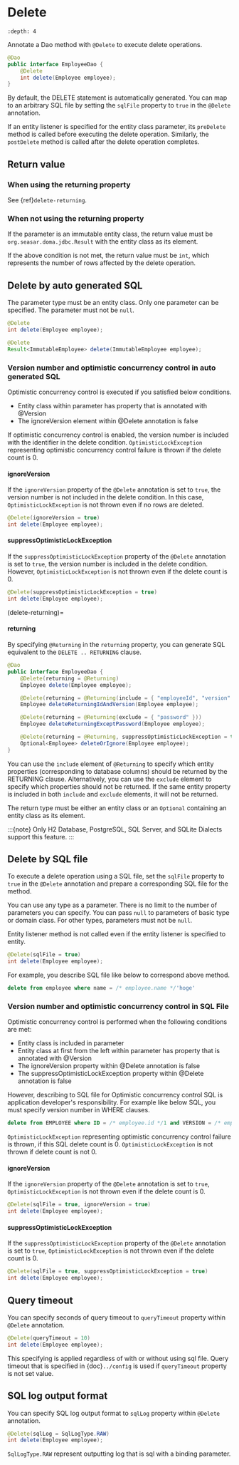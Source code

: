 # Delete

```{contents}
:depth: 4
```

Annotate a Dao method with `@Delete` to execute delete operations.

```java
@Dao
public interface EmployeeDao {
    @Delete
    int delete(Employee employee);
}
```

By default, the DELETE statement is automatically generated.
You can map to an arbitrary SQL file by setting the `sqlFile` property to `true` in the `@Delete` annotation.

If an entity listener is specified for the entity class parameter, its `preDelete` method is called before executing the delete operation.
Similarly, the `postDelete` method is called after the delete operation completes.

## Return value

### When using the returning property

See {ref}`delete-returning`.

### When not using the returning property

If the parameter is an immutable entity class, the return value must be `org.seasar.doma.jdbc.Result` with the entity class as its element.

If the above condition is not met, the return value must be `int`, which represents the number of rows affected by the delete operation.

## Delete by auto generated SQL

The parameter type must be an entity class.
Only one parameter can be specified.
The parameter must not be `null`.

```java
@Delete
int delete(Employee employee);

@Delete
Result<ImmutableEmployee> delete(ImmutableEmployee employee);
```

### Version number and optimistic concurrency control in auto generated SQL

Optimistic concurrency control is executed if you satisfied below conditions.

- Entity class within parameter has property that is annotated with @Version
- The ignoreVersion element within @Delete annotation is false

If optimistic concurrency control is enabled, the version number is included with the identifier in the delete condition.
`OptimisticLockException` representing optimistic concurrency control failure is thrown if the delete count is 0.

#### ignoreVersion

If the `ignoreVersion` property of the `@Delete` annotation is set to `true`, the version number is not included in the delete condition.
In this case, `OptimisticLockException` is not thrown even if no rows are deleted.

```java
@Delete(ignoreVersion = true)
int delete(Employee employee);
```

#### suppressOptimisticLockException

If the `suppressOptimisticLockException` property of the `@Delete` annotation is set to `true`, the version number is included in the delete condition.
However, `OptimisticLockException` is not thrown even if the delete count is 0.

```java
@Delete(suppressOptimisticLockException = true)
int delete(Employee employee);
```

(delete-returning)=

#### returning

By specifying `@Returning` in the `returning` property,
you can generate SQL equivalent to the `DELETE .. RETURNING` clause.

```java
@Dao
public interface EmployeeDao {
    @Delete(returning = @Returning)
    Employee delete(Employee employee);

    @Delete(returning = @Returning(include = { "employeeId", "version" }))
    Employee deleteReturningIdAndVersion(Employee employee);

    @Delete(returning = @Returning(exclude = { "password" }))
    Employee deleteReturningExceptPassword(Employee employee);

    @Delete(returning = @Returning, suppressOptimisticLockException = true)
    Optional<Employee> deleteOrIgnore(Employee employee);
}
```

You can use the `include` element of `@Returning` to specify which entity properties
(corresponding to database columns) should be returned by the RETURNING clause.
Alternatively, you can use the `exclude` element to specify which properties should not be returned.
If the same entity property is included in both `include` and `exclude` elements, it will not be returned.

The return type must be either an entity class
or an `Optional` containing an entity class as its element.

:::{note}
Only H2 Database, PostgreSQL, SQL Server, and SQLite Dialects support this feature.
:::

## Delete by SQL file

To execute a delete operation using a SQL file, set the `sqlFile` property to `true` in the `@Delete` annotation and prepare a corresponding SQL file for the method.

You can use any type as a parameter.
There is no limit to the number of parameters you can specify.
You can pass `null` to parameters of basic type or domain class.
For other types, parameters must not be `null`.

Entity listener method is not called even if the entity listener is specified to entity.

```java
@Delete(sqlFile = true)
int delete(Employee employee);
```

For example, you describe SQL file like below to correspond above method.

```sql
delete from employee where name = /* employee.name */'hoge'
```

### Version number and optimistic concurrency control in SQL File

Optimistic concurrency control is performed when the following conditions are met:

- Entity class is included in parameter
- Entity class at first from the left within parameter has property that is annotated with @Version
- The ignoreVersion property within @Delete annotation is false
- The suppressOptimisticLockException property within @Delete annotation is false

However, describing to SQL file for Optimistic concurrency control SQL is application developer's responsibility.
For example like below SQL, you must specify version number in WHERE clauses.

```sql
delete from EMPLOYEE where ID = /* employee.id */1 and VERSION = /* employee.version */1
```

`OptimisticLockException` representing optimistic concurrency control failure is thrown, if this SQL delete count is 0.
`OptimisticLockException` is not thrown if delete count is not 0.

#### ignoreVersion

If the `ignoreVersion` property of the `@Delete` annotation is set to `true`,
`OptimisticLockException` is not thrown even if the delete count is 0.

```java
@Delete(sqlFile = true, ignoreVersion = true)
int delete(Employee employee);
```

#### suppressOptimisticLockException

If the `suppressOptimisticLockException` property of the `@Delete` annotation is set to `true`,
`OptimisticLockException` is not thrown even if the delete count is 0.

```java
@Delete(sqlFile = true, suppressOptimisticLockException = true)
int delete(Employee employee);
```

## Query timeout

You can specify seconds of query timeout to `queryTimeout` property within `@Delete` annotation.

```java
@Delete(queryTimeout = 10)
int delete(Employee employee);
```

This specifying is applied regardless of with or without using sql file.
Query timeout that is specified in {doc}`../config` is used if `queryTimeout` property is not set value.

## SQL log output format

You can specify SQL log output format to `sqlLog` property within `@Delete` annotation.

```java
@Delete(sqlLog = SqlLogType.RAW)
int delete(Employee employee);
```

`SqlLogType.RAW` represent outputting log that is sql with a binding parameter.
